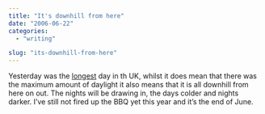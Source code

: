 ```yaml
---
title: "It's downhill from here"
date: "2006-06-22"
categories: 
  - "writing"

slug: "its-downhill-from-here"
---
```


Yesterday was the [longest](https://en.wikipedia.org/wiki/Summer_Solstice) day in th UK, whilst it does mean that there was the maximum amount of daylight it also means that it is all downhill from here on out. The nights will be drawing in, the days colder and nights darker. I’ve still not fired up the BBQ yet this year and it’s the end of June.

